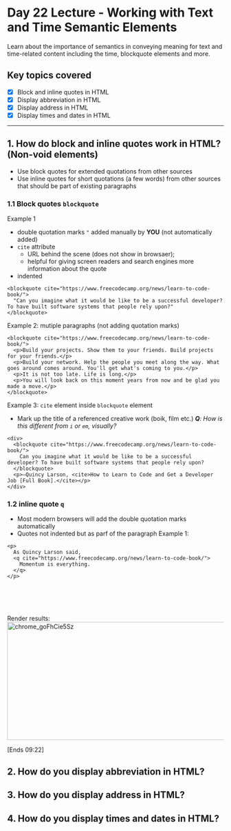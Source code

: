 # Day 22 Lecture - Working with Text and Time Semantic Elements
Learn about the importance of semantics in conveying meaning for text and time-related content including the time, blockquote elements and more.

## Key topics covered
- [x] Block and inline quotes in HTML
- [x] Display abbreviation in HTML
- [x] Display address in HTML
- [x] Display times and dates in HTML

---

## 1. How do block and inline quotes work in HTML? (Non-void elements)
- Use block quotes for extended quotations from other sources
- Use inline quotes for short quotations (a few words) from other sources that should be part of existing paragraphs

### 1.1 Block quotes `blockquote`
Example 1
- double quotation marks `"` added manually by **YOU** (not automatically added)
- `cite` attribute
  - URL behind the scene (does not show in browsaer);
  - helpful for giving screen readers and search engines more information about the quote
- indented
```
<blockquote cite="https://www.freecodecamp.org/news/learn-to-code-book/">
  "Can you imagine what it would be like to be a successful developer? To have built software systems that people rely upon?"
</blockquote>
```

Example 2: mutiple paragraphs (not adding quotation marks)
```
<blockquote cite="https://www.freecodecamp.org/news/learn-to-code-book/">
  <p>Build your projects. Show them to your friends. Build projects for your friends.</p>
  <p>Build your network. Help the people you meet along the way. What goes around comes around. You'll get what's coming to you.</p>   
  <p>It is not too late. Life is long.</p>
  <p>You will look back on this moment years from now and be glad you made a move.</p>
</blockquote>
```
Example 3: `cite` element inside `blockquote` element
- Mark up the title of a referenced creative work (boik, film etc.)
_**Q**: How is this different from `i` or `em`, visually?_
```
<div>
  <blockquote cite="https://www.freecodecamp.org/news/learn-to-code-book/">
    Can you imagine what it would be like to be a successful developer? To have built software systems that people rely upon?
  </blockquote>
  <p>—Quincy Larson, <cite>How to Learn to Code and Get a Developer Job [Full Book].</cite></p>
</div>
```

### 1.2 inline quote `q`
- Most modern browsers will add the double quotation marks automatically
- Quotes not indented but as parf of the paragraph
Example 1: 
```
<p>
  As Quincy Larson said,
  <q cite="https://www.freecodecamp.org/news/learn-to-code-book/">
    Momentum is everything.
  </q>
</p>
```

<br></br>
<br></br>
Render results:
<img width="884" height="274" alt="chrome_goFhCie5Sz" src="https://github.com/user-attachments/assets/125e0266-5ef4-4c49-b85a-2eca8024bb3c" />


[Ends 09:22]

## 2. How do you display abbreviation in HTML?

## 3. How do you display address in HTML?

## 4. How do you display times and dates in HTML?
